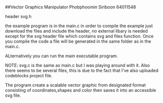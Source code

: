 ##Vector Graphics Manipulator 
Phobphoomin Siriboon 64011548 


header svg.h

the example program is in the main.c in order to compile the example just download the files and include the header, no external libary is needed except for the svg header file which contains svg and files function. Once you compile the code a file will be generated in the same folder as in the main.c.

ALternatively you can run the main executable program.

NOTE: svg.c is the same as main.c but I was playing around with it. 
Also there seems to be several files, this is due to the fact that I've also uploaded codeblocks project file.
 
The program create a scalable vector graphic from designated format consisting of coordinates,shapes and color  then saves it into an accessible svg file.
